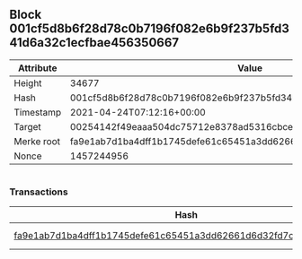 ## Block 001cf5d8b6f28d78c0b7196f082e6b9f237b5fd341d6a32c1ecfbae456350667

Attribute | Value
--- | ---
Height | 34677
Hash | 001cf5d8b6f28d78c0b7196f082e6b9f237b5fd341d6a32c1ecfbae456350667
Timestamp | 2021-04-24T07:12:16+00:00
Target | 00254142f49eaaa504dc75712e8378ad5316cbcead634704b3734b6271167cc4
Merke root | fa9e1ab7d1ba4dff1b1745defe61c65451a3dd62661d6d32fd7c672f2d2aa2db
Nonce | 1457244956

```

```

### Transactions

Hash | Amount
--- | ---
[fa9e1ab7d1ba4dff1b1745defe61c65451a3dd62661d6d32fd7c672f2d2aa2db](fa9e1ab7d1ba4dff1b1745defe61c65451a3dd62661d6d32fd7c672f2d2aa2db.md) | 10.00000000 SKEPTI 
